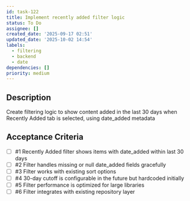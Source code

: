 ```yaml
---
id: task-122
title: Implement recently added filter logic
status: To Do
assignee: []
created_date: '2025-09-17 02:51'
updated_date: '2025-10-02 14:54'
labels:
  - filtering
  - backend
  - date
dependencies: []
priority: medium
---
```


## Description

Create filtering logic to show content added in the last 30 days when Recently Added tab is selected, using date_added metadata

## Acceptance Criteria
<!-- AC:BEGIN -->
- [ ] #1 Recently Added filter shows items with date_added within last 30 days
- [ ] #2 Filter handles missing or null date_added fields gracefully
- [ ] #3 Filter works with existing sort options
- [ ] #4 30-day cutoff is configurable in the future but hardcoded initially
- [ ] #5 Filter performance is optimized for large libraries
- [ ] #6 Filter integrates with existing repository layer
<!-- AC:END -->
